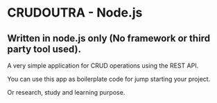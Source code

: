 # CRUDOUTRA - Node.js

**Written in node.js only (No framework or third party tool used).**
-------------------------------------------------------------------

A very simple application for CRUD operations using the REST API.  

You can use this app as boilerplate code for jump starting your project.

Or research, study and learning purpose.
